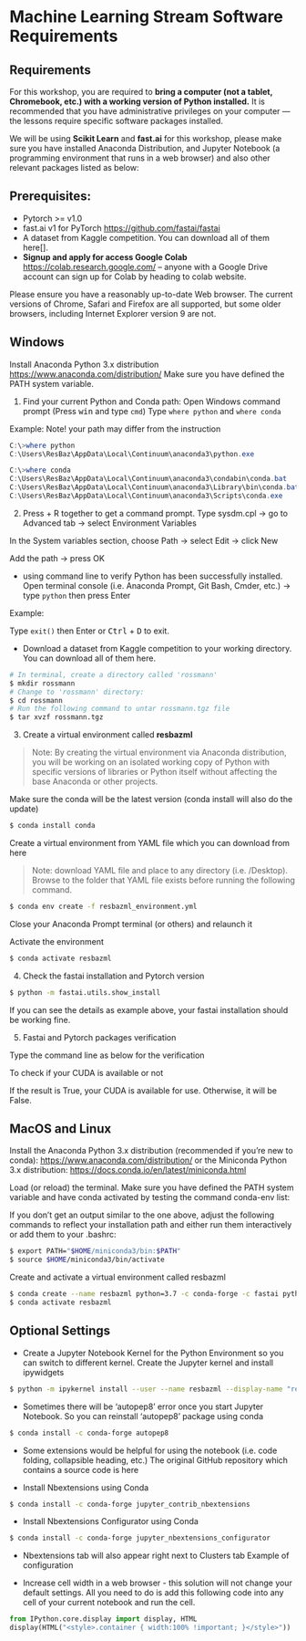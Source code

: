 # Machine Learning Stream Software Requirements

## Requirements
For this workshop, you are required to **bring a computer (not a tablet, Chromebook, etc.) with a working version of Python installed.** It is recommended that you have administrative privileges on your computer — the lessons require specific software packages installed.

We will be using **Scikit Learn** and **fast.ai** for this workshop, please make sure you have installed Anaconda Distribution, and Jupyter Notebook (a programming environment that runs in a web browser) and also other relevant packages listed as below:

## Prerequisites:
- Pytorch >= v1.0
- fast.ai v1 for PyTorch https://github.com/fastai/fastai
- A dataset from Kaggle competition. You can download all of them here[].
- **Signup and apply for access Google Colab** https://colab.research.google.com/ – anyone with a Google Drive account can sign up for Colab by heading to colab website.

Please ensure you have a reasonably up-to-date Web browser. The current versions of Chrome, Safari and Firefox are all supported, but some older browsers, including Internet Explorer version 9 are not.

## Windows
Install Anaconda Python 3.x distribution https://www.anaconda.com/distribution/
Make sure you have defined the PATH system variable.

1.  Find your current Python and Conda path:
Open Windows command prompt (Press <kbd>win</kbd> and type `cmd`)
Type `where python` and `where conda`

Example: Note! your path may differ from the instruction
```powershell
C:\>where python
C:\Users\ResBaz\AppData\Local\Continuum\anaconda3\python.exe

C:\>where conda
C:\Users\ResBaz\AppData\Local\Continuum\anaconda3\condabin\conda.bat
C:\Users\ResBaz\AppData\Local\Continuum\anaconda3\Library\bin\conda.bat
C:\Users\ResBaz\AppData\Local\Continuum\anaconda3\Scripts\conda.exe
```

2. Press  +  R together to get a command prompt. Type sysdm.cpl → go to Advanced tab → select Environment Variables

In the System variables section, choose Path → select Edit → click New

Add the path → press OK

 - using command line to verify Python has been successfully installed. Open terminal console (i.e. Anaconda Prompt,  Git Bash, Cmder, etc.) → type `python` then press Enter

Example:

Type `exit()` then Enter or <kbd>Ctrl</kbd> + <kbd>D</kbd> to exit.

 - Download a dataset from Kaggle competition to your working directory. You can download all of them here.

```bash
# In terminal, create a directory called 'rossmann'
$ mkdir rossmann
# Change to 'rossmann' directory:
$ cd rossmann
# Run the following command to untar rossmann.tgz file
$ tar xvzf rossmann.tgz
```

3. Create a virtual environment called **resbazml**

> Note: By creating the virtual environment via Anaconda distribution, you will be working on an isolated working copy of Python with specific versions of libraries or Python itself without affecting the base Anaconda or other projects.

Make sure the conda will be the latest version (conda install will also do the update)
```bash
$ conda install conda
```

Create a virtual environment from YAML file which you can download from here

> Note: download YAML file and place to any directory (i.e. /Desktop). Browse to the folder that YAML file exists before running the following command.
>

```bash
$ conda env create -f resbazml_environment.yml
```

Close your Anaconda Prompt terminal (or others) and relaunch it

Activate the environment
```bash
$ conda activate resbazml
```

4. Check the fastai installation and Pytorch version

```bash
$ python -m fastai.utils.show_install
```


If you can see the details as example above, your fastai installation should be working fine.

5. Fastai and Pytorch packages verification

Type the command line as below for the verification


To check if your CUDA is available or not


If the result is True, your CUDA is available for use. Otherwise, it will be False.

## MacOS and Linux
Install the Anaconda Python 3.x distribution (recommended if you’re new to conda): https://www.anaconda.com/distribution/
or the Miniconda Python 3.x distribution:	https://docs.conda.io/en/latest/miniconda.html

Load (or reload) the terminal. Make sure you have defined the PATH system variable and have conda activated by testing the command conda-env list:

If you don’t get an output similar to the one above, adjust the following commands to reflect your installation path and either run them interactively or add them to your .bashrc:
```bash
$ export PATH="$HOME/miniconda3/bin:$PATH"
$ source $HOME/miniconda3/bin/activate
```

Create and activate a virtual environment called resbazml
```bash
$ conda create --name resbazml python=3.7 -c conda-forge -c fastai python=3.7 pytorch fastai jupyter nb_conda_kernels xgboost pandas-profiling seaborn plotly python-cufflinks
$ conda activate resbazml
```

## Optional Settings

- Create a Jupyter Notebook Kernel for the Python Environment so you can switch to different kernel. Create the Jupyter kernel and install ipywidgets
```bash
$ python -m ipykernel install --user --name resbazml --display-name "resbazml"
```

- Sometimes there will be ‘autopep8’ error once you start Jupyter Notebook. So you can reinstall ‘autopep8’ package using conda
```bash
$ conda install -c conda-forge autopep8
```

- Some extensions would be helpful for using the notebook (i.e. code folding, collapsible heading, etc.) The original GitHub repository which contains a source code is here

- Install Nbextensions using Conda
```bash
$ conda install -c conda-forge jupyter_contrib_nbextensions
```

- Install Nbextensions Configurator using Conda
```bash
$ conda install -c conda-forge jupyter_nbextensions_configurator
```

- Nbextensions tab will also appear right next to Clusters tab
Example of configuration

- Increase cell width in a web browser - this solution will not change your default settings. All you need to do is add this following code into any cell of your current notebook and run the cell.
```python
from IPython.core.display import display, HTML
display(HTML("<style>.container { width:100% !important; }</style>"))
```
